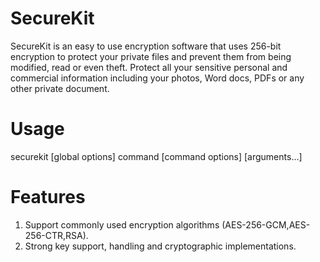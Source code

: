 # SecureKit

SecureKit is an easy to use encryption software that uses 256-bit encryption to protect your private files and prevent them from being modified, read or even theft. Protect all your sensitive personal and commercial information including your photos, Word docs, PDFs or any other private document.

# Usage

securekit [global options] command [command options] [arguments...]

# Features

1. Support commonly used encryption algorithms (AES-256-GCM,AES-256-CTR,RSA). 
2. Strong key support, handling and cryptographic implementations.
